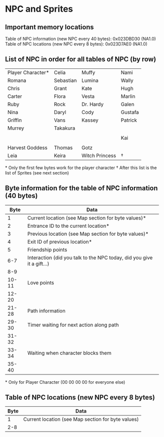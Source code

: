 # NPC and Sprites

## Important memory locations
Table of NPC information (new NPC every 40 bytes): 0x023DBD30 (NA1.0)
Table of NPC locations (new NPC every 8 bytes): 0x023D7AE0 (NA1.0)

## List of NPC in order for all tables of NPC (by row)
|                   	|           	|                	|         	|
|-------------------	|-----------	|----------------	|---------	|
| Player Character* 	| Celia     	| Muffy          	| Nami    	|
| Romana            	| Sebastian 	| Lumina         	| Wally   	|
| Chris             	| Grant     	| Kate           	| Hugh    	|
| Carter            	| Flora     	| Vesta          	| Marlin  	|
| Ruby              	| Rock      	| Dr. Hardy      	| Galen   	|
| Nina              	| Daryl     	| Cody           	| Gustafa 	|
| Griffin           	| Vans      	| Kassey         	| Patrick 	|
| Murrey            	| Takakura  	|                	|         	|
|                   	|           	|                	|         	|
|                   	|           	|                	| Kai     	|
|                   	|           	|                	|         	|
| Harvest Goddess   	| Thomas    	| Gotz           	|         	|
| Leia              	| Keira     	| Witch Princess 	| †       	|

\* Only the first few bytes work for the player character
† After this list is the list of Sprites (see next section)

## Byte information for the table of NPC information (40 bytes)
| Byte  	| Data                                                                 	|
|-------	|----------------------------------------------------------------------	|
| 1     	| Current location (see Map section for byte values)*                  	|
| 2     	| Entrance ID to the current location*                                 	|
| 3     	| Previous location (see Map section for byte values)*                 	|
| 4     	| Exit ID of previous location*                                        	|
| 5     	| Friendship points                                                    	|
| 6-7   	| Interaction (did you talk to the NPC today, did you give it a gift…) 	|
| 8-9   	|                                                                      	|
| 10-11 	| Love points                                                          	|
| 12-20 	|                                                                      	|
| 21-28 	| Path information                                                     	|
| 29-30 	| Timer waiting for next action along path                             	|
| 31-32 	|                                                                      	|
| 33-34 	| Waiting when character blocks them                                   	|
| 35-40 	|                                                                      	|

\* Only for Player Character (00 00 00 00 for everyone else)

## Table of NPC locations (new NPC every 8 bytes)
| Byte 	| Data                                               	|
|------	|----------------------------------------------------	|
| 1    	| Current location (see Map section for byte values) 	|
| 2-8  	|                                                    	|

